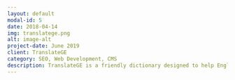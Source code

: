 ```yaml
---
layout: default
modal-id: 5
date: 2018-04-14
img: translatege.png
alt: image-alt
project-date: June 2019
client: TranslateGE
category: SEO, Web Development, CMS
description: TranslateGE is a friendly dictionary designed to help English language speakers learn German vocabulary<a class="link-portfolio" href="https://translatege.com/">(Link to Website)</a>
---
```

